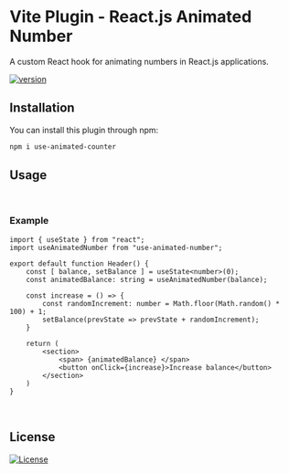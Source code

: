 # Vite Plugin - React.js Animated Number

A custom React hook for animating numbers in React.js applications.

<p align="center">

[![version](https://img.shields.io/npm/v/use-animated-number.svg)](https://www.npmjs.com/package/use-animated-number)

</p>

## Installation

You can install this plugin through npm:

```sh
npm i use-animated-counter
```

## Usage

<br /> 

### Example

```tsx
import { useState } from "react";
import useAnimatedNumber from "use-animated-number";

export default function Header() {
    const [ balance, setBalance ] = useState<number>(0);
    const animatedBalance: string = useAnimatedNumber(balance);

    const increase = () => {
        const randomIncrement: number = Math.floor(Math.random() * 100) + 1;
        setBalance(prevState => prevState + randomIncrement);
    }

    return (
        <section>
            <span> {animatedBalance} </span>
            <button onClick={increase}>Increase balance</button>
        </section>
    )
}
```


<br /> 

## License

[![License](https://img.shields.io/badge/LICENSE-GPL--3.0-orange)](https://github.com/mustafadalga/use-animated-number/blob/main/LICENSE)


